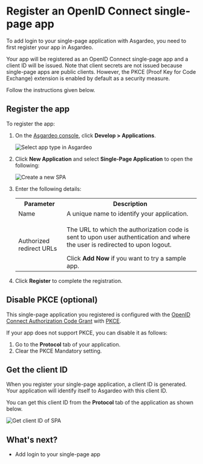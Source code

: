 # Register an OpenID Connect single-page app

To add login to your single-page application with Asgardeo, you need to first register your app in Asgardeo. 

Your app will be registered as an OpenID Connect single-page app and a client ID will be issued. Note that client secrets are not issued because single-page apps are public clients. However, the <a :href="$withBase('/references/app-settings/oidc-settings-for-app/#proof-key-for-code-exchange-pkce')">PKCE (Proof Key for Code Exchange)</a> extension is enabled by default as a security measure.

Follow the instructions given below.

## Register the app

To register the app:

1. On the [Asgardeo console](https://console.asgardeo.io/login), click **Develop > Applications**.

    <img :src="$withBase('/assets/img/guides/applications/select-app-type.png')" alt="Select app type in Asgardeo">

2. Click **New Application** and select **Single-Page Application** to open the following:

    <img :src="$withBase('/assets/img/guides/applications/create-new-spa.png')" alt="Create a new SPA">

3. Enter the following details:

    <table>
        <tr>
            <th>Parameter</th>
            <th>Description</th>
        </tr>
        <tr>
            <td>Name</td>
            <td>A unique name to identify your application.</td>
        </tr>
        <tr>
            <td>Authorized redirect URLs</td>
            <td><p>The URL to which the authorization code is sent to upon user authentication and where the user is redirected to upon logout.</p> Click <b>Add Now</b> if you want to try a sample app.</td>
        </tr>
    </table>

5. Click **Register** to complete the registration.

## Disable PKCE (optional)

This single-page application you registered is configured with the [OpenID Connect Authorization Code Grant](https://openid.net/specs/openid-connect-core-1_0.html#CodeFlowAuth) with [PKCE](https://datatracker.ietf.org/doc/html/rfc7636). 

If your app does not support PKCE, you can disable it as follows:

1. Go to the **Protocol** tab of your application.
2. Clear the <a :href="$withBase('/references/app-settings/oidc-settings-for-app/#proof-key-for-code-exchange-pkce')">PKCE Mandatory</a> setting.

## Get the client ID

When you register your single-page application, a client ID is generated. Your application will identify itself to Asgardeo with this client ID.

You can get this client ID from the **Protocol** tab of the application as shown below.

<img :src="$withBase('/assets/img/guides/applications/get-client-id.png')" alt="Get client ID of SPA">

## What's next?

- <a :href="$withBase('/guides/applications/spa/add-login-to-single-page-app/')">Add login to your single-page app</a>